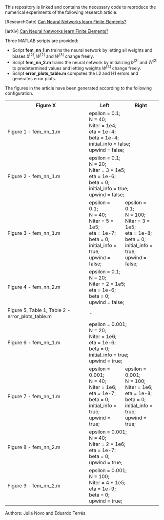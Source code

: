 This repository is linked and contains the necessary code to reproduce the numerical experiments of the following research article:

[ResearchGate] [Can Neural Networks learn Finite Elements?](https://www.researchgate.net/publication/380483586_Can_Neural_Networks_learn_Finite_Elements)

[arXiv] [Can Neural Networks learn Finite Elements?](https://arxiv.org/pdf/2405.06488)

Three MATLAB scripts are provided:
- Script **fem_nn_1.m** trains the neural network by letting all weights and biases $b^{[2]}, W^{[2]}$ and $W^{[3]}$ change freely.
- Script **fem_nn_2.m** trains the neural network by initializing $b^{[2]}$ and $W^{[2]}$ to predetermined values and letting weights $W^{[3]}$ change freely.
- Script **error_plots_table.m** computes the L2 and H1 errors and generates error plots.

The figures in the article have been generated according to the following configuration.

<table>
  <tr>
    <th>Figure X</th>
    <th>Left</th>
    <th>Right</th>
  </tr>
  <tr>
    <td>Figure 1 - fem_nn_1.m</td>
    <td colspan="2">epsilon = 0.1;<br> N = 40;<br> Niter = 1e4;<br> eta = 1e-4;<br> beta = 1e-4;<br> initial_info = false;<br> upwind = false;</td>
  </tr>
  <tr>
    <td>Figure 2 - fem_nn_1.m</td>
    <td colspan="2">epsilon = 0.1;<br> N = 20;<br> Niter = 3 * 1e5;<br> eta = 1e-6;<br> beta = 0;<br> initial_info = true;<br> upwind = false;</td>
  </tr>
  <tr>
    <td>Figure 3 - fem_nn_1.m</td>
    <td>epsilon = 0.1;<br> N = 40;<br> Niter = 5 * 1e5;<br> eta = 1e-7;<br> beta = 0;<br> initial_info = true;<br> upwind = false;</td>
    <td>epsilon = 0.1;<br> N = 100;<br> Niter = 3 * 1e5;<br> eta = 1e-8;<br> beta = 0;<br> initial_info = true;<br> upwind = false;</td>
  </tr>
  <tr>
    <td>Figure 4 - fem_nn_2.m</td>
    <td colspan="2">epsilon = 0.1;<br> N = 20;<br> Niter = 2 * 1e5;<br> eta = 1e-6;<br> beta = 0;<br> upwind = false;</td>
  </tr>
  <tr>
    <td>Figure 5, Table 1, Table 2 - error_plots_table.m</td>
    <td colspan="2">-</td>
  </tr>
  <tr>
    <td>Figure 6 - fem_nn_1.m</td>
    <td colspan="2">epsilon = 0.001;<br> N = 20;<br> Niter = 1e6;<br> eta = 1e-6;<br> beta = 0;<br> initial_info = true;<br> upwind = true;</td>
  </tr>
  <tr>
    <td>Figure 7 - fem_nn_1.m</td>
    <td>epsilon = 0.001;<br> N = 40;<br> Niter = 1e6;<br> eta = 1e-7;<br> beta = 0;<br> initial_info = true;<br> upwind = true;</td>
    <td>epsilon = 0.001;<br> N = 100;<br> Niter = 1e6;<br> eta = 1e-8;<br> beta = 0;<br> initial_info = true;<br> upwind = true;</td>
  </tr>
  <tr>
    <td>Figure 8 - fem_nn_2.m</td>
    <td colspan="2">epsilon = 0.001;<br> N = 40;<br> Niter = 2 * 1e6;<br> eta = 1e-7;<br> beta = 0;<br> upwind = true;</td>
  </tr>
  <tr>
    <td>Figure 9 - fem_nn_2.m</td>
    <td colspan="2">epsilon = 0.001;<br> N = 100;<br> Niter = 4 * 1e5;<br> eta = 1e-9;<br> beta = 0;<br> upwind = true;</td>
  </tr>
</table>

Authors: Julia Novo and Eduardo Terrés

